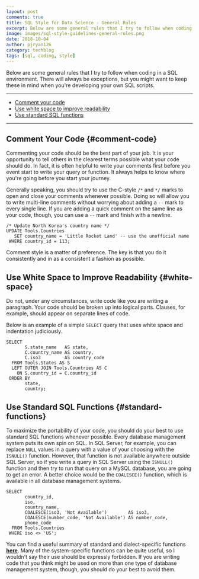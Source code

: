 ```yaml
---
layout: post
comments: true
title: SQL Style for Data Science - General Rules
excerpt: Below are some general rules that I try to follow when coding in a SQL environment. There will always be exceptions, but you might want to keep these in mind when you're developing your own SQL scripts.
image: images/sql-style-guidelines-general-rules.png
date: 2018-10-04
author: pjryan126
category: techblog
tags: [sql, coding, style]
---
```


Below are some general rules that I try to follow when coding in a SQL 
environment. There will always be exceptions, but you might want to keep these
in mind when you're developing your own SQL scripts.

----

* [Comment your code](#comment-code)
* [Use white space to improve readability](#white-space) 
* [Use standard SQL functions](#standard-functions)

----

## Comment Your Code {#comment-code}

Commenting your code should be the best part of your job. It is your 
opportunity to tell others in the clearest terms possible what your code should 
do. In fact, it is often helpful to write your comments first before you event 
start to write your query or function. It always helps to know where you're 
going before you start your journey.  

Generally speaking, you should try to use the C-style `/*` and `*/` marks to 
open and close your comments whenever possible. Doing so will allow you to write 
multi-line comments without worrying about adding a `--` mark to every single 
line. If you are adding a quick comment on the same line as your code, though, 
you can use a `--` mark and finish with a newline.

```
/* Update North Korea's country name */
UPDATE Tools.Countries
   SET country_name = 'Little Rocket Land' -- use the unofficial name
 WHERE country_id = 113;
```

Comment style is a matter of preference. The key is that you do it consistently 
and in as a consistent a fashion as possible.
   
## Use White Space to Improve Readability {#white-space}

Do not, under any circumstances, write code like you are writing a paragraph. 
Your code should be broken up into logical parts. Clauses, for example, should 
appear on separate lines of code.

Below is an example of a simple `SELECT` query that uses white space and 
indentation judiciously.

```
SELECT
       S.state_name   AS state,
       C.country_name AS country,
       C.iso3         AS country_code
  FROM Tools.States AS S
  LEFT OUTER JOIN Tools.Countries AS C
    ON S.country_id = C.country_id
 ORDER BY
       state,
       country;
```

## Use Standard SQL Functions {#standard-functions}

To maximize the portability of your code, you should do your best to use 
standard SQL functions whenever possible. Every database management system puts 
its own spin on SQL. In SQL Server, for example, you can replace `NULL` values 
in a query with a value of your choosing with the `ISNULL()` function. However, 
that function is not available anywhere outside SQL Server, so if you write a 
query in SQL Server using the `ISNULL()` function and then try to run that 
query on a MySQL database, you are going to get an error. A better choice would 
be the `COALESCE()` function, which is available in all database management 
systems. 

```
SELECT
       country_id,
       iso,
       country_name,
       COALESCE(iso3, 'Not Available')        AS iso3,
       COALESCE(number_code, 'Not Available') AS number_code,
       phone_code
  FROM Tools.Countries
 WHERE iso <> 'US';
```

You can find a useful summary of standard and dialect-specific functions 
**[here](https://en.wikibooks.org/wiki/SQL_Dialects_Reference)**. Many of the 
system-specific functions can be quite useful, so I wouldn't say their use 
should be expressly forbidden. If you are writing code that you think might be 
used on more than one type of database management system, though, you should do 
your best to avoid them. 







